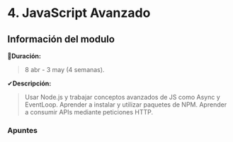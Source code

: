 # 4. JavaScript Avanzado

## Información del modulo

📅**Duración:** 
> 8 abr - 3 may (4 semanas).

✔**Descripción:**
>Usar Node.js y trabajar conceptos avanzados de JS como Async y EventLoop. Aprender a instalar y utilizar paquetes de NPM. Aprender a consumir APIs mediante peticiones HTTP.

### Apuntes 
